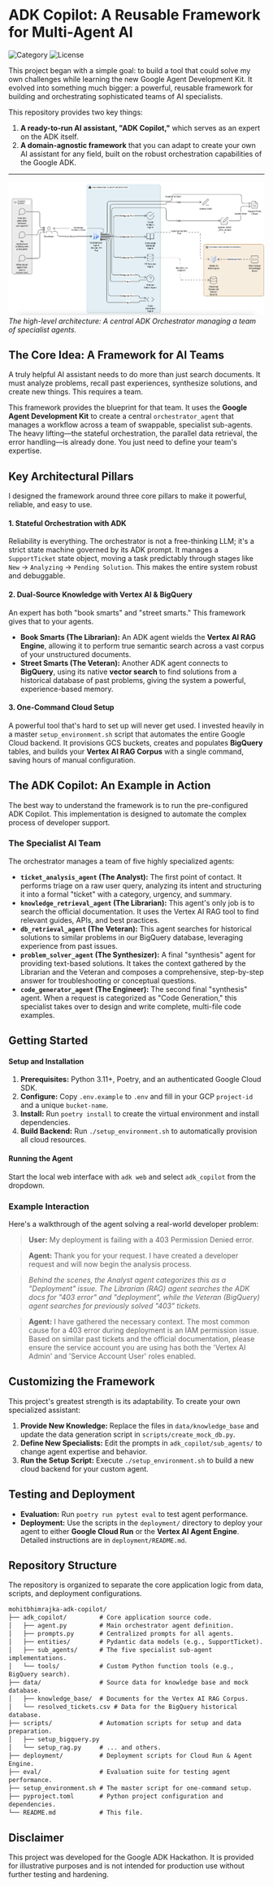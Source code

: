 # ADK Copilot: A Reusable Framework for Multi-Agent AI

![Category](https://img.shields.io/badge/Category-Automation%20of%20Complex%20Processes-blue)
![License](https://img.shields.io/badge/License-Apache%202.0-yellow.svg)

This project began with a simple goal: to build a tool that could solve my own challenges while learning the new Google Agent Development Kit. It evolved into something much bigger: a powerful, reusable framework for building and orchestrating sophisticated teams of AI specialists.

This repository provides two key things:
1.  **A ready-to-run AI assistant, "ADK Copilot,"** which serves as an expert on the ADK itself.
2.  **A domain-agnostic framework** that you can adapt to create your own AI assistant for any field, built on the robust orchestration capabilities of the Google ADK.

<!-- **➡️ Watch the Demo Video Here: [Link to YouTube/Vimeo]** -->

---

![ADK Copilot Architecture](architecture_diagram.png)
_The high-level architecture: A central ADK Orchestrator managing a team of specialist agents._

## The Core Idea: A Framework for AI Teams

A truly helpful AI assistant needs to do more than just search documents. It must analyze problems, recall past experiences, synthesize solutions, and create new things. This requires a team.

This framework provides the blueprint for that team. It uses the **Google Agent Development Kit** to create a central `orchestrator_agent` that manages a workflow across a team of swappable, specialist sub-agents. The heavy lifting—the stateful orchestration, the parallel data retrieval, the error handling—is already done. You just need to define your team's expertise.

## Key Architectural Pillars

I designed the framework around three core pillars to make it powerful, reliable, and easy to use.

#### 1. Stateful Orchestration with ADK
Reliability is everything. The orchestrator is not a free-thinking LLM; it's a strict state machine governed by its ADK prompt. It manages a `SupportTicket` state object, moving a task predictably through stages like `New` -> `Analyzing` -> `Pending Solution`. This makes the entire system robust and debuggable.

#### 2. Dual-Source Knowledge with Vertex AI & BigQuery
An expert has both "book smarts" and "street smarts." This framework gives that to your agents.
*   **Book Smarts (The Librarian):** An ADK agent wields the **Vertex AI RAG Engine**, allowing it to perform true semantic search across a vast corpus of your unstructured documents.
*   **Street Smarts (The Veteran):** Another ADK agent connects to **BigQuery**, using its native **vector search** to find solutions from a historical database of past problems, giving the system a powerful, experience-based memory.

#### 3. One-Command Cloud Setup
A powerful tool that's hard to set up will never get used. I invested heavily in a master `setup_environment.sh` script that automates the entire Google Cloud backend. It provisions GCS buckets, creates and populates **BigQuery** tables, and builds your **Vertex AI RAG Corpus** with a single command, saving hours of manual configuration.

## The ADK Copilot: An Example in Action

The best way to understand the framework is to run the pre-configured ADK Copilot. This implementation is designed to automate the complex process of developer support.

### The Specialist AI Team
The orchestrator manages a team of five highly specialized agents:

*   **`ticket_analysis_agent` (The Analyst):** The first point of contact. It performs triage on a raw user query, analyzing its intent and structuring it into a formal "ticket" with a category, urgency, and summary.
*   **`knowledge_retrieval_agent` (The Librarian):** This agent's only job is to search the official documentation. It uses the Vertex AI RAG tool to find relevant guides, APIs, and best practices.
*   **`db_retrieval_agent` (The Veteran):** This agent searches for historical solutions to similar problems in our BigQuery database, leveraging experience from past issues.
*   **`problem_solver_agent` (The Synthesizer):** A final "synthesis" agent for providing text-based solutions. It takes the context gathered by the Librarian and the Veteran and composes a comprehensive, step-by-step answer for troubleshooting or conceptual questions.
*   **`code_generator_agent` (The Engineer):** The second final "synthesis" agent. When a request is categorized as "Code Generation," this specialist takes over to design and write complete, multi-file code examples.

## Getting Started

#### Setup and Installation
1.  **Prerequisites:** Python 3.11+, Poetry, and an authenticated Google Cloud SDK.
2.  **Configure:** Copy `.env.example` to `.env` and fill in your GCP `project-id` and a unique `bucket-name`.
3.  **Install:** Run `poetry install` to create the virtual environment and install dependencies.
4.  **Build Backend:** Run `./setup_environment.sh` to automatically provision all cloud resources.

#### Running the Agent
Start the local web interface with `adk web` and select `adk_copilot` from the dropdown.

### Example Interaction
Here's a walkthrough of the agent solving a real-world developer problem:

> **User:** My deployment is failing with a 403 Permission Denied error.

> **Agent:** Thank you for your request. I have created a developer request and will now begin the analysis process.

> *Behind the scenes, the Analyst agent categorizes this as a "Deployment" issue. The Librarian (RAG) agent searches the ADK docs for "403 error" and "deployment", while the Veteran (BigQuery) agent searches for previously solved "403" tickets.*

> **Agent:** I have gathered the necessary context. The most common cause for a 403 error during deployment is an IAM permission issue. Based on similar past tickets and the official documentation, please ensure the service account you are using has both the 'Vertex AI Admin' and 'Service Account User' roles enabled.

## Customizing the Framework
This project's greatest strength is its adaptability. To create your own specialized assistant:

1.  **Provide New Knowledge:** Replace the files in `data/knowledge_base` and update the data generation script in `scripts/create_mock_db.py`.
2.  **Define New Specialists:** Edit the prompts in `adk_copilot/sub_agents/` to change agent expertise and behavior.
3.  **Run the Setup Script:** Execute `./setup_environment.sh` to build a new cloud backend for your custom agent.

## Testing and Deployment

*   **Evaluation:** Run `poetry run pytest eval` to test agent performance.
*   **Deployment:** Use the scripts in the `deployment/` directory to deploy your agent to either **Google Cloud Run** or the **Vertex AI Agent Engine**. Detailed instructions are in `deployment/README.md`.

## Repository Structure

The repository is organized to separate the core application logic from data, scripts, and deployment configurations.

```
mohitbhimrajka-adk-copilot/
├── adk_copilot/         # Core application source code.
│   ├── agent.py         # Main orchestrator agent definition.
│   ├── prompts.py       # Centralized prompts for all agents.
│   ├── entities/        # Pydantic data models (e.g., SupportTicket).
│   ├── sub_agents/      # The five specialist sub-agent implementations.
│   └── tools/           # Custom Python function tools (e.g., BigQuery search).
├── data/                # Source data for knowledge base and mock database.
│   ├── knowledge_base/  # Documents for the Vertex AI RAG Corpus.
│   └── resolved_tickets.csv # Data for the BigQuery historical database.
├── scripts/             # Automation scripts for setup and data preparation.
│   ├── setup_bigquery.py
│   └── setup_rag.py     # ... and others.
├── deployment/          # Deployment scripts for Cloud Run & Agent Engine.
├── eval/                # Evaluation suite for testing agent performance.
├── setup_environment.sh # The master script for one-command setup.
├── pyproject.toml       # Python project configuration and dependencies.
└── README.md            # This file.
```

## Disclaimer

This project was developed for the Google ADK Hackathon. It is provided for illustrative purposes and is not intended for production use without further testing and hardening.